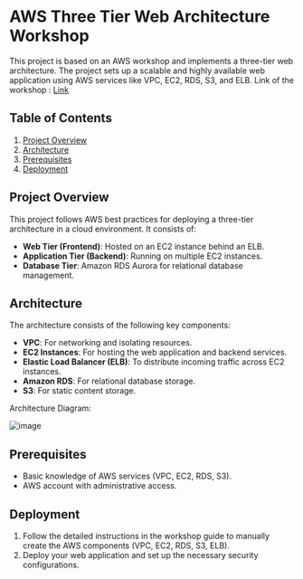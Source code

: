 # AWS Three Tier Web Architecture Workshop

This project is based on an AWS workshop and implements a three-tier web architecture. The project sets up a scalable and highly available web application using AWS services like VPC, EC2, RDS, S3, and ELB. Link of the workshop : [Link](https://catalog.us-east-1.prod.workshops.aws/workshops/85cd2bb2-7f79-4e96-bdee-8078e469752a/en-US)


## Table of Contents
1. [Project Overview](#project-overview)
2. [Architecture](#architecture)
3. [Prerequisites](#prerequisites)
4. [Deployment](#deployment)

## Project Overview
This project follows AWS best practices for deploying a three-tier architecture in a cloud environment. It consists of:
- **Web Tier (Frontend)**: Hosted on an EC2 instance behind an ELB.
- **Application Tier (Backend)**: Running on multiple EC2 instances.
- **Database Tier**: Amazon RDS Aurora for relational database management.

## Architecture
The architecture consists of the following key components:
- **VPC**: For networking and isolating resources.
- **EC2 Instances**: For hosting the web application and backend services.
- **Elastic Load Balancer (ELB)**: To distribute incoming traffic across EC2 instances.
- **Amazon RDS**: For relational database storage.
- **S3**: For static content storage.

Architecture Diagram:

![image](https://github.com/user-attachments/assets/f161ba5e-3ecf-45ac-9359-c099f2e58c66)


## Prerequisites
- Basic knowledge of AWS services (VPC, EC2, RDS, S3).
- AWS account with administrative access.

## Deployment
1. Follow the detailed instructions in the workshop guide to manually create the AWS components (VPC, EC2, RDS, S3, ELB).
2. Deploy your web application and set up the necessary security configurations.
